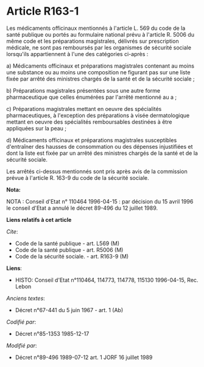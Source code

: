# Article R163-1

Les médicaments officinaux mentionnés à l'article L. 569 du code de la santé publique ou portés au formulaire national prévu
à l'article R. 5006 du même code et les préparations magistrales, délivrés sur prescription médicale, ne sont pas remboursés
par les organismes de sécurité sociale lorsqu'ils appartiennent à l'une des catégories ci-après :

a) Médicaments officinaux et préparations magistrales contenant au moins une substance ou au moins une composition ne
figurant pas sur une liste fixée par arrêté des ministres chargés de la santé et de la sécurité sociale ;

b) Préparations magistrales présentées sous une autre forme pharmaceutique que celles énumérées par l'arrêté mentionné au a ;

c) Préparations magistrales mettant en oeuvre des spécialités pharmaceutiques, à l'exception des préparations à visée
dermatologique mettant en oeuvre des spécialités remboursables destinées à être appliquées sur la peau ;

d) Médicaments officinaux et préparations magistrales susceptibles d'entraîner des hausses de consommation ou des dépenses
injustifiées et dont la liste est fixée par un arrêté des ministres chargés de la santé et de la sécurité sociale.

Les arrêtés ci-dessus mentionnés sont pris après avis de la commission prévue à l'article R. 163-9 du code de la sécurité
sociale.

**Nota:**

NOTA : Conseil d'Etat n° 110464 1996-04-15 : par décision du 15 avril 1996 le conseil d'Etat a annulé le décret 89-496 du 12
juillet 1989.

**Liens relatifs à cet article**

_Cite_:

  - Code de la santé publique - art. L569 (M)
  - Code de la santé publique - art. R5006 (M)
  - Code de la sécurité sociale. - art. R163-9 (M)

**Liens**:

  - HISTO: Conseil d'Etat n°110464, 114773, 114778, 115130 1996-04-15, Rec. Lebon

_Anciens textes_:

  - Décret n°67-441 du 5 juin 1967 - art. 1 (Ab)

_Codifié par_:

  - Décret n°85-1353 1985-12-17

_Modifié par_:

  - Décret n°89-496 1989-07-12 art. 1 JORF 16 juillet 1989
